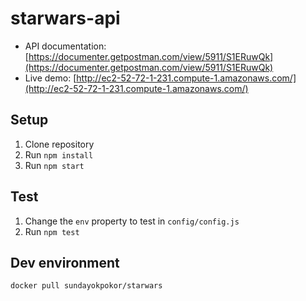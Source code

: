 # starwars-api

- API documentation: [https://documenter.getpostman.com/view/5911/S1ERuwQk](https://documenter.getpostman.com/view/5911/S1ERuwQk)
- Live demo: [http://ec2-52-72-1-231.compute-1.amazonaws.com/](http://ec2-52-72-1-231.compute-1.amazonaws.com/)

## Setup
1. Clone repository
2. Run `npm install`
3. Run `npm start`

## Test
1. Change the `env` property to test in `config/config.js`
2. Run `npm test`

## Dev environment
`docker pull sundayokpokor/starwars`
